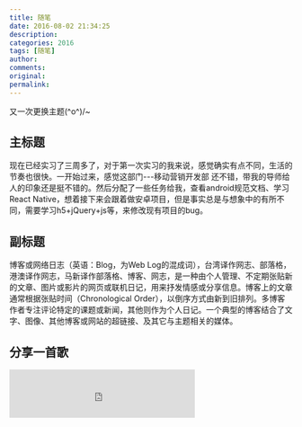 ```yaml
---
title: 随笔
date: 2016-08-02 21:34:25
description:
categories: 2016
tags: [随笔]
author:
comments:
original:
permalink:
---
```


又一次更换主题\(^o^)/~
<!--MORE-->

## 主标题

现在已经实习了三周多了，对于第一次实习的我来说，感觉确实有点不同，生活的节奏也很快。一开始过来，感觉这部门---移动营销开发部 还不错，带我的导师给人的印象还是挺不错的。然后分配了一些任务给我，查看android规范文档、学习React Native，想着接下来会跟着做安卓项目，但是事实总是与想象中的有所不同，需要学习h5+jQuery+js等，来修改现有项目的bug。

## 副标题

博客或网络日志（英语：Blog，为Web Log的混成词），台湾译作网志、部落格，港澳译作网志，马新译作部落格、博客、网志，是一种由个人管理、不定期张贴新的文章、图片或影片的网页或联机日记，用来抒发情感或分享信息。博客上的文章通常根据张贴时间（Chronological Order），以倒序方式由新到旧排列。多博客作者专注评论特定的课题或新闻，其他则作为个人日记。一个典型的博客结合了文字、图像、其他博客或网站的超链接、及其它与主题相关的媒体。

## 分享一首歌
<iframe frameborder="no" border="0" marginwidth="0" marginheight="0" width=330 height=86 src="http://music.163.com/outchain/player?type=2&id=33162226&auto=1&height=66"></iframe>
